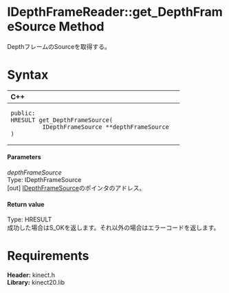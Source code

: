 IDepthFrameReader::get\_DepthFrameSource Method  
===============================================  

DepthフレームのSourceを取得する。 <span id="syntaxSection"></span>

Syntax  
======  

<table>
<colgroup>
<col width="100%" />
</colgroup>
<thead>
<tr class="header">
<th align="left">C++</th>
</tr>
</thead>
<tbody>
<tr class="odd">
<td align="left"><pre><code>public:  
HRESULT get_DepthFrameSource(  
         IDepthFrameSource **depthFrameSource  
)</code></pre></td>
</tr>
</tbody>
</table>

<span id="ID4EG"></span>
#### Parameters  

*depthFrameSource*    
Type: IDepthFrameSource  
[out] [IDepthFrameSource](../../IDepthFrameSource_Interface.md)のポインタのアドレス。  

<span id="ID4EP"></span>
#### Return value  

Type: HRESULT  
成功した場合はS\_OKを返します。それ以外の場合はエラーコードを返します。  

<span id="requirements"></span>

Requirements  
============  

**Header:** kinect.h  
**Library:** kinect20.lib  



<!--Please do not edit the data in the comment block below.-->
<!--
TOCTitle : get_DepthFrameSource Method
RLTitle : IDepthFrameReader::get_DepthFrameSource Method
KeywordK : get_DepthFrameSource method
KeywordK : IDepthFrameReader::get_DepthFrameSource method
KeywordF : IDepthFrameReader::get_DepthFrameSource
KeywordF : get_DepthFrameSource
KeywordF : Microsoft.Kinect.kinect.IDepthFrameReader.get_DepthFrameSource(IDepthFrameSource@)
KeywordA : M:Microsoft.Kinect.kinect.IDepthFrameReader.get_DepthFrameSource(IDepthFrameSource@)
AssetID : M:Microsoft.Kinect.kinect.IDepthFrameReader.get_DepthFrameSource(IDepthFrameSource@)
Locale : en-us
CommunityContent : 1
APIType : Managed
APILocation : 
APIName : Microsoft.Kinect.kinect.IDepthFrameReader::get_DepthFrameSource
TargetOS : Windows
TopicType : kbSyntax
DevLang : C++
DocSet : K4Wv2
ProjType : K4Wv2Proj
Technology : Kinect for Windows
Product : Kinect for Windows SDK v2
productversion : 20
-->
